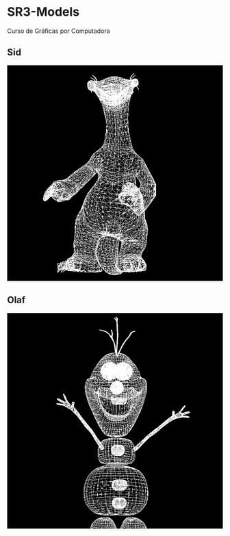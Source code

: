 # SR3-Models
Curso de Gráficas por Computadora

## Sid

![sid](https://github.com/dianaxime/SR3-Models/blob/master/sid.bmp?raw=true)

## Olaf
![olaf](https://github.com/dianaxime/SR3-Models/blob/master/olaf.bmp?raw=true)
